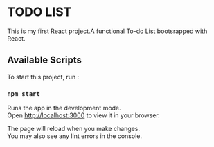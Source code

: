 # TODO LIST

This is my first React project.A functional To-do List bootsrapped with React.

## Available Scripts

To start this project, run :
### `npm start`

Runs the app in the development mode.\
Open [http://localhost:3000](http://localhost:3000) to view it in your browser.

The page will reload when you make changes.\
You may also see any lint errors in the console.
